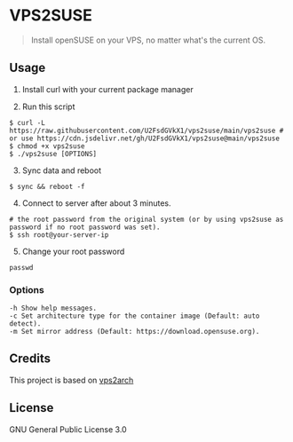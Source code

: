# VPS2SUSE

> Install openSUSE on your VPS, no matter what's the current OS.

## Usage

1. Install curl with your current package manager

2. Run this script

```
$ curl -L https://raw.githubusercontent.com/U2FsdGVkX1/vps2suse/main/vps2suse # or use https://cdn.jsdelivr.net/gh/U2FsdGVkX1/vps2suse@main/vps2suse
$ chmod +x vps2suse
$ ./vps2suse [OPTIONS]
```

3. Sync data and reboot

```
$ sync && reboot -f
```

4. Connect to server after about 3 minutes.

```
# the root password from the original system (or by using vps2suse as password if no root password was set).
$ ssh root@your-server-ip
```

5. Change your root password

```
passwd
```

### Options

```
-h Show help messages.
-c Set architecture type for the container image (Default: auto detect).
-m Set mirror address (Default: https://download.opensuse.org).
```

## Credits

This project is based on [vps2arch](https://github.com/drizzt/vps2arch)

## License

GNU General Public License 3.0
